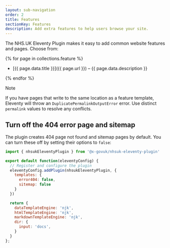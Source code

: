 ```yaml
---
layout: sub-navigation
order: 2
title: Features
sectionKey: Features
description: Add extra features to help users browse your site.
---
```


The NHS.UK Eleventy Plugin makes it easy to add common website features and pages. Choose from:

{% for page in collections.feature %}

- [{{ page.data.title }}]({{ page.url }}) – {{ page.data.description }}

{% endfor %}

> [!NOTE]
> If you have pages that write to the same location as a feature template, Eleventy will throw an `DuplicatePermalinkOutputError` error. Use distinct `permalink` values to resolve any conflicts.

## Turn off the 404 error page and sitemap

The plugin creates 404 page not found and sitemap pages by default. You can turn these off by setting their options to `false`:

```js
import { nhsukEleventyPlugin } from '@x-govuk/nhsuk-eleventy-plugin'

export default function(eleventyConfig) {
  // Register and configure the plugin
  eleventyConfig.addPlugin(nhsukEleventyPlugin, {
    templates: {
      error404: false,
      sitemap: false
    }
  })

  return {
    dataTemplateEngine: 'njk',
    htmlTemplateEngine: 'njk',
    markdownTemplateEngine: 'njk',
    dir: {
      input: 'docs',
    }
  }
};
```
